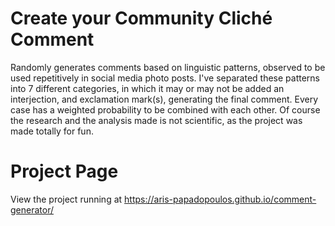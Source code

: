 # Create your Community Cliché Comment
Randomly generates comments based on linguistic patterns, observed to be used repetitively in social media photo posts.
I've separated these patterns into 7 different categories, in which it may or may not be added an interjection, and exclamation mark(s), generating the final comment.
Every case has a weighted probability to be combined with each other. 
Of course the research and the analysis made is not scientific, as the project was made totally for fun.

# Project Page
View the project running at https://aris-papadopoulos.github.io/comment-generator/

